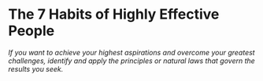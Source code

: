 # The 7 Habits of Highly Effective People

*If you want to achieve your highest aspirations and overcome your greatest challenges, identify and apply the principles or natural laws that govern the results you seek.*


